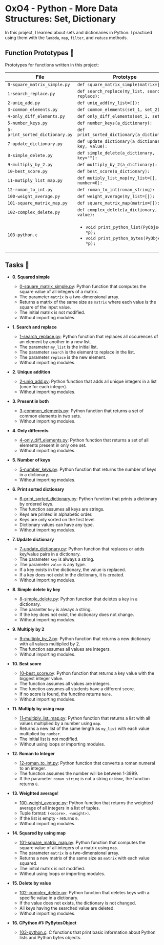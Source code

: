 # OxO4 - Python - More Data Structures: Set, Dictionary

In this project, I learned about sets and dictionaries in Python. I practiced using them
with the `lambda`, `map`, `filter`, and `reduce` methods.

## Function Prototypes :floppy_disk:

Prototypes for functions written in this project:

| File                           | Prototype                                                                                                |
|--------------------------------|----------------------------------------------------------------------------------------------------------|
| `0-square_matrix_simple.py`    | `def square_matrix_simple(matrix=[]):`                                                                   |
| `1-search_replace.py`          | `def search_replace(my_list, search, replace):`                                                          |
| `2-uniq_add.py`                | `def uniq_add(my_list=[]):`                                                                              |
| `3-common_elements.py`         | `def common_elements(set_1, set_2):`                                                                     |
| `4-only_diff_elements.py`      | `def only_diff_elements(set_1, set_2):`                                                                  |
| `5-number_keys.py`             | `def number_keys(a_dictionary):`                                                                         |
| `6-print_sorted_dictionary.py` | `def print_sorted_dictionary(a_dictionary):`                                                             |
| `7-update_dictionary.py`       | `def update_dictionary(a_dictionary, key, value):`                                                       |
| `8-simple_delete.py`           | `def simple_delete(a_dictionary, key=""):`                                                               |
| `9-multiply_by_2.py`           | `def multiply_by_2(a_dictionary):`                                                                       |
| `10-best_score.py`             | `def best_score(a_dictionary):`                                                                          |
| `11-mutiply_list_map.py`       | `def mutiply_list_map(my_list=[], number=0):`                                                            |
| `12-roman_to_int.py`           | `def roman_to_int(roman_string):`                                                                        |
| `100-weight_average.py`        | `def weight_average(my_list=[]):`                                                                        |
| `101-square_matrix_map.py`     | `def square_matrix_map(matrix=[]):`                                                                      |
| `102-complex_delete.py`        | `def complex_delete(a_dictionary, value):`                                                               |
| `103-python.c`                 | <ul><li>`void print_python_list(PyObject *p);`</li><li>`void print_python_bytes(PyObject *p);`</li></ul> |

## Tasks :page_with_curl:

* **0. Squared simple**
    * [0-square_matrix_simple.py](./0-square_matrix_simple.py): Python function that computes
      the square value of all integers of a matrix.
    * The parameter `matrix` is a two-dimensional array.
    * Returns a matrix of the same size as `matrix` where each value is the
      square of the input value.
    * The initial matrix is not modified.
    * Without importing modules.

* **1. Search and replace**
    * [1-search_replace.py](./1-search_replace.py): Python function that replaces all occurences
      of an element by another in a new list.
    * The parameter `my_list` is the initial list.
    * The parameter `search` is the element to replace in the list.
    * The parameter `replace` is the new element.
    * Without importing modules.

* **2. Unique addition**
    * [2-uniq_add.py](./2-uniq_add.py): Python function that adds all unique integers in
      a list (once for each integer).
    * Without importing modules.

* **3. Present in both**
    * [3-common_elements.py](./3-common_elements.py): Python function that returns a
      set of common elements in two sets.
    * Without importing modules.

* **4. Only differents**
    * [4-only_diff_elements.py](./4-only_diff_elements.py): Python function that returns a
      set of all elements present in only one set.
    * Without importing modules.

* **5. Number of keys**
    * [5-number_keys.py](./5-number_keys.py): Python function that returns the number of
      keys in a dictionary.
    * Without importing modules.

* **6. Print sorted dictionary**
    * [6-print_sorted_dictionary.py](./6-print_sorted_dictionary.py): Python function that
      prints a dictionary by ordered keys.
    * The function assumes all keys are strings.
    * Keys are printed in alphabetic order.
    * Keys are only sorted on the first level.
    * Dictionary values can have any type.
    * Without importing modules.

* **7. Update dictionary**
    * [7-update_dictionary.py](./7-update_dictionary.py): Python function that replaces or
      adds key/value pairs in a dictionary.
    * The parameter `key` is always a string.
    * The parameter `value` is any type.
    * If a key exists in the dictionary, the value is replaced.
    * If a key does not exist in the dictionary, it is created.
    * Without importing modules.

* **8. Simple delete by key**
    * [8-simple_delete.py](./8-simple_delete.py): Python function that deletes a key
      in a dictionary.
    * The paramter `key` is always a string.
    * If the key does not exist, the dictionary does not change.
    * Without importing modules.

* **9. Multiply by 2**
    * [9-multiply_by_2.py](./9-multiply_by_2.py): Python function that returns a
      new dictionary with all values multiplied by 2.
    * The function assumes all values are integers.
    * Without importing modules.

* **10. Best score**
    * [10-best_score.py](./10-best_score.py): Python function that returns a key value
      with the biggest integer value.
    * The function assumes all values are integers.
    * The function assumes all students have a different score.
    * If no score is found, the functino returns `None`.
    * Without importing modules.

* **11. Multiply by using map**
    * [11-multiply_list_map.py](./11-multiply_list_map.py): Python function that returns a
      list with all values multiplied by a number using `map`.
    * Returns a new list of the same length as `my_list` with each value
      multiplied by `number`.
    * The initial list is not modified.
    * Without using loops or importing modules.

* **12. Roman to Integer**
    * [12-roman_to_int.py](./12-roman_to_int.py): Python function that converts a roman
      numeral to an integer.
    * The function assumes the number will be between 1-3999.
    * If the parameter `roman_string` is not a string or `None`, the function returns `0`.

* **13. Weighted average!**
    * [100-weight_average.py](./100-weight_average.py): Python function that returns the
      weighted average of all integers in a list of tuples.
    * Tuple format: `(<score>, <weight>)`.
    * If the list is empty - returns `0`.
    * Without importing modules.

* **14. Squared by using map**
    * [101-square_matrix_map.py](./101-square_matrix_map.py): Python function that computes
      the square value of all integers of a matrix using `map`.
    * The parameter `matrix` is a two-dimensional array.
    * Returns a new matrix of the same size as `matrix` with each value squared.
    * The initial matrix is not modified.
    * Without using loops or importing modules.

* **15. Delete by value**
    * [102-complex_delete.py](./102-complex_delete.py): Python function that deletes keys with
      a specific value in a dictionary.
    * If the value does not exists, the dictionary is not changed.
    * All keys having the searched value are deleted.
    * Without importing modules.

* **16. CPython #1: PyBytesObject**
    * [103-python.c](./103-python.c): C functions that print basic information about
      Python lists and Python bytes objects.